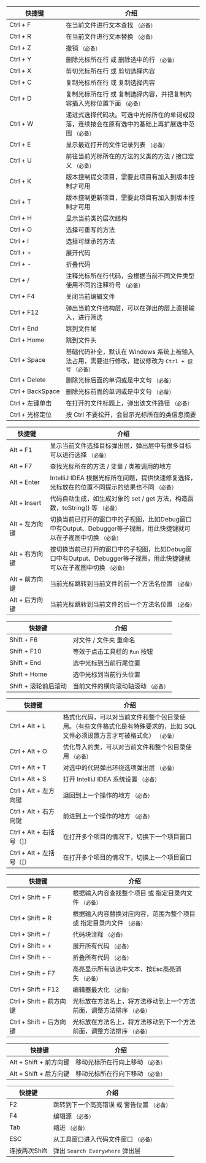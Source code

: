 

| 快捷键              | 介绍                                                           |
| ---------------- | ------------------------------------------------------------ |
| Ctrl + F         | 在当前文件进行文本查找 `（必备）`                                           |
| Ctrl + R         | 在当前文件进行文本替换 `（必备）`                                           |
| Ctrl + Z         | 撤销 `（必备）`                                                    |
| Ctrl + Y         | 删除光标所在行 或 删除选中的行 `（必备）`                                      |
| Ctrl + X         | 剪切光标所在行 或 剪切选择内容                                             |
| Ctrl + C         | 复制光标所在行 或 复制选择内容                                             |
| Ctrl + D         | 复制光标所在行 或 复制选择内容，并把复制内容插入光标位置下面 `（必备）`                       |
| Ctrl + W         | 递进式选择代码块。可选中光标所在的单词或段落，连续按会在原有选中的基础上再扩展选中范围 `（必备）`           |
| Ctrl + E         | 显示最近打开的文件记录列表 `（必备）`                                         |
| Ctrl + U         | 前往当前光标所在的方法的父类的方法 / 接口定义 `（必备）`                              |
| Ctrl + K         | 版本控制提交项目，需要此项目有加入到版本控制才可用                                    |
| Ctrl + T         | 版本控制更新项目，需要此项目有加入到版本控制才可用                                    |
| Ctrl + H         | 显示当前类的层次结构                                                   |
| Ctrl + O         | 选择可重写的方法                                                     |
| Ctrl + I         | 选择可继承的方法                                                     |
| Ctrl + +         | 展开代码                                                         |
| Ctrl + -         | 折叠代码                                                         |
| Ctrl + /         | 注释光标所在行代码，会根据当前不同文件类型使用不同的注释符号 `（必备）`                        |
| Ctrl + F4        | 关闭当前编辑文件                                                     |
| Ctrl + F12       | 弹出当前文件结构层，可以在弹出的层上直接输入，进行筛选                                  |
| Ctrl + End       | 跳到文件尾                                                        |
| Ctrl + Home      | 跳到文件头                                                        |
| Ctrl + Space     | 基础代码补全，默认在 Windows 系统上被输入法占用，需要进行修改，建议修改为 `Ctrl + 逗号` `（必备）` |
| Ctrl + Delete    | 删除光标后面的单词或是中文句 `（必备）`                                        |
| Ctrl + BackSpace | 删除光标前面的单词或是中文句 `（必备）`                                        |
| Ctrl + 左键单击      | 在打开的文件标题上，弹出该文件路径 `（必备）`                                     |
| Ctrl + 光标定位      | 按 Ctrl 不要松开，会显示光标所在的类信息摘要                                    |

| 快捷键          | 介绍                                                                     |
| ------------ | ---------------------------------------------------------------------- |
| Alt + F1     | 显示当前文件选择目标弹出层，弹出层中有很多目标可以进行选择 `（必备）`                                   |
| Alt + F7     | 查找光标所在的方法 / 变量 / 类被调用的地方                                               |
| Alt + Enter  | IntelliJ IDEA 根据光标所在问题，提供快速修复选择，光标放在的位置不同提示的结果也不同 `（必备）`               |
| Alt + Insert | 代码自动生成，如生成对象的 set / get 方法，构造函数，toString() 等 `（必备）`                    |
| Alt + 左方向键   | 切换当前已打开的窗口中的子视图，比如Debug窗口中有Output、Debugger等子视图，用此快捷键就可以在子视图中切换 `（必备）`  |
| Alt + 右方向键   | 按切换当前已打开的窗口中的子视图，比如Debug窗口中有Output、Debugger等子视图，用此快捷键就可以在子视图中切换 `（必备）` |
| Alt + 前方向键   | 当前光标跳转到当前文件的前一个方法名位置 `（必备）`                                            |
| Alt + 后方向键   | 当前光标跳转到当前文件的后一个方法名位置 `（必备）`                                            |

| 快捷键            | 介绍                  |
| -------------- | ------------------- |
| Shift + F6     | 对文件 / 文件夹 重命名       |
| Shift + F10    | 等效于点击工具栏的 `Run` 按钮  |
| Shift + End    | 选中光标到当前行尾位置         |
| Shift + Home   | 选中光标到当前行头位置         |
| Shift + 滚轮前后滚动 | 当前文件的横向滚动轴滚动 `（必备）` |

| 快捷键                 | 介绍                                                                  |
| ------------------- | ------------------------------------------------------------------- |
| Ctrl + Alt + L      | 格式化代码，可以对当前文件和整个包目录使用。（有些文件格式化是有特殊要求的，比如 SQL 文件必须设置方言才可被格式化） `（必备）` |
| Ctrl + Alt + O      | 优化导入的类，可以对当前文件和整个包目录使用 `（必备）`                                       |
| Ctrl + Alt + T      | 对选中的代码弹出环绕选项弹出层 `（必备）`                                              |
| Ctrl + Alt + S      | 打开 IntelliJ IDEA 系统设置 `（必备）`                                        |
| Ctrl + Alt + 左方向键   | 退回到上一个操作的地方 `（必备）`                                                  |
| Ctrl + Alt + 右方向键   | 前进到上一个操作的地方 `（必备）`                                                  |
| Ctrl + Alt + 右括号（]） | 在打开多个项目的情况下，切换下一个项目窗口                                               |
| Ctrl + Alt + 左括号（[） | 在打开多个项目的情况下，切换上一个项目窗口                                               |

| 快捷键                 | 介绍                                    |
| ------------------- | ------------------------------------- |
| Ctrl + Shift + F    | 根据输入内容查找整个项目 或 指定目录内文件 `（必备）`         |
| Ctrl + Shift + R    | 根据输入内容替换对应内容，范围为整个项目 或 指定目录内文件 `（必备）` |
| Ctrl + Shift + /    | 代码块注释 `（必备）`                          |
| Ctrl + Shift + +    | 展开所有代码 `（必备）`                         |
| Ctrl + Shift + -    | 折叠所有代码 `（必备）`                         |
| Ctrl + Shift + F7   | 高亮显示所有该选中文本，按Esc高亮消失 `（必备）`           |
| Ctrl + Shift + F12  | 编辑器最大化 `（必备）`                         |
| Ctrl + Shift + 前方向键 | 光标放在方法名上，将方法移动到上一个方法前面，调整方法排序 `（必备）`  |
| Ctrl + Shift + 后方向键 | 光标放在方法名上，将方法移动到下一个方法前面，调整方法排序 `（必备）`  |

| 快捷键                | 介绍                 |
| ------------------ | ------------------ |
| Alt + Shift + 前方向键 | 移动光标所在行向上移动 `（必备）` |
| Alt + Shift + 后方向键 | 移动光标所在行向下移动 `（必备）` |

| 快捷键       | 介绍                         |
| --------- | -------------------------- |
| F2        | 跳转到下一个高亮错误 或 警告位置 `（必备）`   |
| F4        | 编辑源 `（必备）`                 |
| Tab       | 缩进 `（必备）`                  |
| ESC       | 从工具窗口进入代码文件窗口 `（必备）`       |
| 连按两次Shift | 弹出 `Search Everywhere` 弹出层 |
